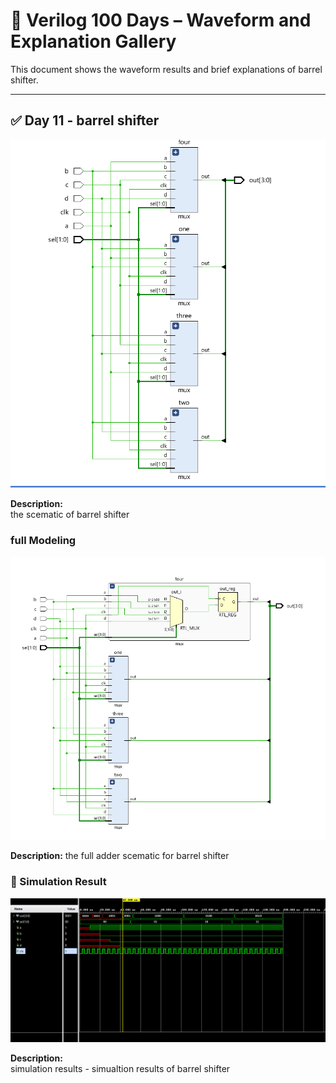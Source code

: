 
# 📘 Verilog 100 Days – Waveform and Explanation Gallery

This document shows the waveform results and brief explanations of barrel shifter.

---

## ✅ Day 11 - barrel shifter

 

![barrel shifter](./images/barrel_schematic.png)

**Description:**  
  the scematic of barrel shifter



###  full Modeling

![barrel shifter](./images/barrel_schematic_full.png)

**Description:** 
  the full adder scematic for barrel shifter


### 🔬 Simulation Result

![Simulation Waveform](./images/barrel_sim.png)

**Description:**  
simulation results - 
simualtion results of barrel shifter
